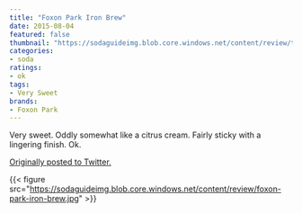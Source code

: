 ```yaml
---
title: "Foxon Park Iron Brew"
date: 2015-08-04
featured: false
thumbnail: "https://sodaguideimg.blob.core.windows.net/content/review/thumbs/foxon-park-iron-brew.jpg"
categories:
- soda
ratings:
- ok
tags:
- Very Sweet
brands:
- Foxon Park
---
```


Very sweet. Oddly somewhat like a citrus cream. Fairly sticky with a lingering finish. Ok. 

[Originally posted to Twitter.](https://twitter.com/Cavorter/status/628616676964052993)

{{< figure src="https://sodaguideimg.blob.core.windows.net/content/review/foxon-park-iron-brew.jpg" >}}

